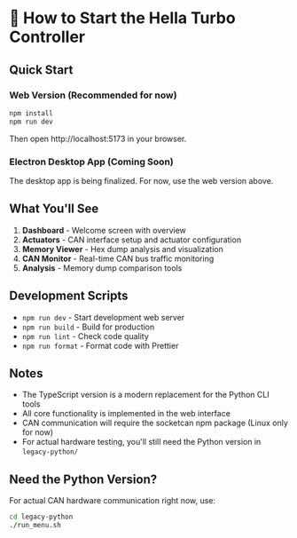 # 🚀 How to Start the Hella Turbo Controller

## Quick Start

### Web Version (Recommended for now)

```bash
npm install
npm run dev
```

Then open http://localhost:5173 in your browser.

### Electron Desktop App (Coming Soon)

The desktop app is being finalized. For now, use the web version above.

## What You'll See

1. **Dashboard** - Welcome screen with overview
2. **Actuators** - CAN interface setup and actuator configuration
3. **Memory Viewer** - Hex dump analysis and visualization
4. **CAN Monitor** - Real-time CAN bus traffic monitoring
5. **Analysis** - Memory dump comparison tools

## Development Scripts

- `npm run dev` - Start development web server
- `npm run build` - Build for production
- `npm run lint` - Check code quality
- `npm run format` - Format code with Prettier

## Notes

- The TypeScript version is a modern replacement for the Python CLI tools
- All core functionality is implemented in the web interface
- CAN communication will require the socketcan npm package (Linux only for now)
- For actual hardware testing, you'll still need the Python version in `legacy-python/`

## Need the Python Version?

For actual CAN hardware communication right now, use:

```bash
cd legacy-python
./run_menu.sh
```

